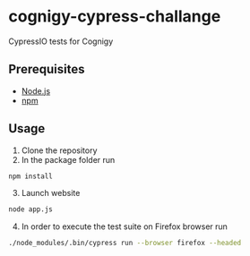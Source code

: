 # cognigy-cypress-challange

CypressIO tests for Cognigy

## Prerequisites

- [Node.js](https://nodejs.org)
- [npm](https://www.npmjs.com/get-npm)

## Usage

1. Clone the repository
2. In the package folder run

```bash
npm install
```

3. Launch website

```bash
node app.js
```

4. In order to execute the test suite on Firefox browser run

```bash
./node_modules/.bin/cypress run --browser firefox --headed
```
